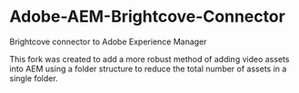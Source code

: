 # Adobe-AEM-Brightcove-Connector
Brightcove connector to Adobe Experience Manager

This fork was created to add a more robust method of adding video assets into AEM using a folder structure to reduce the total number of assets in a single folder.
